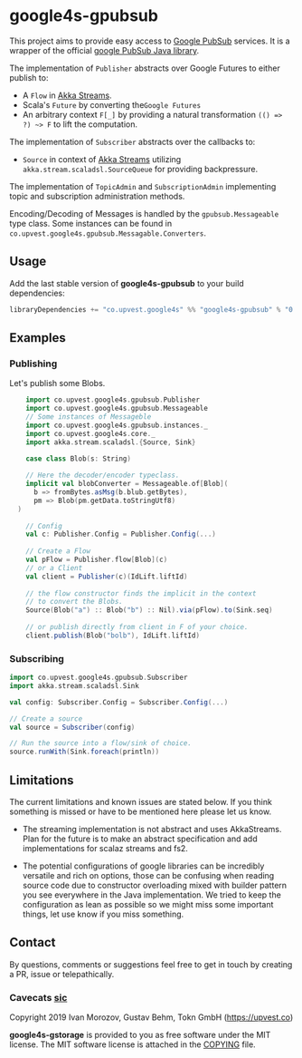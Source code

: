 # google4s-gpubsub

This project aims to provide easy access to [Google PubSub](https://cloud.google.com/pubsub/docs/) services.
It is a wrapper of the official [google PubSub Java library](https://github.com/googleapis/google-cloud-java/tree/master/google-cloud-clients/google-cloud-pubsub).

The implementation of `Publisher` abstracts over Google Futures to either publish
to:
- A `Flow` in [Akka Streams](https://doc.akka.io/docs/akka/2.5/stream/).
- Scala's `Future` by converting the`Google Futures`
- An arbitrary context `F[_]` by providing a natural transformation `(() => ?) ~> F` to lift the computation.

The implementation of `Subscriber` abstracts over the callbacks to:
- `Source` in context of [Akka Streams](https://doc.akka.io/docs/akka/2.5/stream/) utilizing
`akka.stream.scaladsl.SourceQueue` for providing backpressure.

The implementation of `TopicAdmin` and `SubscriptionAdmin` implementing topic and subscription administration methods. 

Encoding/Decoding of Messages is handled by the `gpubsub.Messageable` type class.
Some instances can be found in `co.upvest.google4s.gpubsub.Messagable.Converters`.

## Usage

Add the last stable version of **google4s-gpubsub** to your build dependencies:
 
```sbt
libraryDependencies += "co.upvest.google4s" %% "google4s-gpubsub" % "0.0.2"
```

## Examples

### Publishing

Let's publish some Blobs.
```scala
    import co.upvest.google4s.gpubsub.Publisher
    import co.upvest.google4s.gpubsub.Messageable
    // Some instances of Messageble
    import co.upvest.google4s.gpubsub.instances._
    import co.upvest.google4s.core._
    import akka.stream.scaladsl.{Source, Sink}

    case class Blob(s: String)
    
    // Here the decoder/encoder typeclass.
    implicit val blobConverter = Messageable.of[Blob](
      b => fromBytes.asMsg(b.blub.getBytes),
      pm => Blob(pm.getData.toStringUtf8)
  )
  
    // Config
    val c: Publisher.Config = Publisher.Config(...)
  
    // Create a Flow
    val pFlow = Publisher.flow[Blob](c)
    // or a Client
    val client = Publisher(c)(IdLift.liftId)
    
    // the flow constructor finds the implicit in the context
    // to convert the Blobs.
    Source(Blob("a") :: Blob("b") :: Nil).via(pFlow).to(Sink.seq)
    
    // or publish directly from client in F of your choice.
    client.publish(Blob("bolb"), IdLift.liftId)
``` 
### Subscribing
```scala
import co.upvest.google4s.gpubsub.Subscriber
import akka.stream.scaladsl.Sink

val config: Subscriber.Config = Subscriber.Config(...)

// Create a source
val source = Subscriber(config)

// Run the source into a flow/sink of choice.
source.runWith(Sink.foreach(println))

```

## Limitations
The current limitations and known issues are stated below. If you think
something is missed or have to be mentioned here please let us know.

- The streaming implementation is not abstract and uses AkkaStreams. 
Plan for the future is to make an abstract specification and add
implementations for scalaz streams and fs2.  

- The potential configurations of google libraries can be incredibly 
versatile and rich on options, those can be confusing when reading source code due to constructor overloading
mixed with builder pattern you see everywhere in the Java implementation. We tried to keep the configuration
as lean as possible so we might miss some important things, let 
use know if you miss something.


## Contact

By questions, comments or suggestions feel free to get in touch by creating a PR, issue or telepathically. 


### Cavecats [sic](https://www.youtube.com/watch?v=a0SuhNn8S60) 

Copyright 2019 Ivan Morozov, Gustav Behm, Tokn GmbH (https://upvest.co)

**google4s-gstorage** is provided to you as free software under the MIT license.
The MIT software license is attached in the [COPYING](/../COPYING) file.